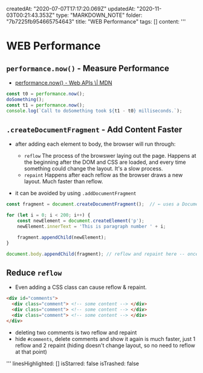 createdAt: "2020-07-07T17:17:20.069Z"
updatedAt: "2020-11-03T00:21:43.353Z"
type: "MARKDOWN_NOTE"
folder: "7b7225fb954665754643"
title: "WEB Performance"
tags: []
content: '''
  # WEB Performance
  
  ## `performance.now()` - Measure Performance
  - [performance.now() - Web APIs \\| MDN](https://developer.mozilla.org/en-US/docs/Web/API/Performance/now)
  ```javascript
  const t0 = performance.now();
  doSomething();
  const t1 = performance.now();
  console.log(`Call to doSomething took ${t1 - t0} milliseconds.`);
  ```
  
  
  ## `.createDocumentFragment` - Add Content Faster
  - after adding each  element to body, the browser will run through:
    - `reflow`
    The process of the browswer laying out the page. Happens at the beginning after the DOM and CSS are loaded, and every time something could change the layout. It's a slow process.
    - `repaint`
    Happens after each reflow as the browser draws a new layout. Much faster than reflow.
    
  - it can be avoided by using `.addDocumentFragment`
  ```javascript
  const fragment = document.createDocumentFragment();  // ← uses a DocumentFragment instead of a <div>
  
  for (let i = 0; i < 200; i++) {
      const newElement = document.createElement('p');
      newElement.innerText = 'This is paragraph number ' + i;
  
      fragment.appendChild(newElement);
  }
  
  document.body.appendChild(fragment); // reflow and repaint here -- once!
  ```
  
  ## Reduce `reflow`
  - Even adding a CSS class can cause reflow & repaint.
  ```html
  <div id="comments">
    <div class="comment"> <!-- some content --> </div>
    <div class="comment"> <!-- some content --> </div>
    <div class="comment"> <!-- some content --> </div>
  </div>
  ```
  - deleting two comments is two reflow and repaint
  - hide `#comments`, delete comments and show it again is much faster, just 1 reflow and 2 repaint (hiding doesn't change layout, so no need to reflow at that point)
  
  
  
  
'''
linesHighlighted: []
isStarred: false
isTrashed: false
